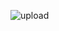 
![upload](https://user-images.githubusercontent.com/55774240/153236634-44567e2f-15e5-441f-80b0-56184798a04c.jpg)
